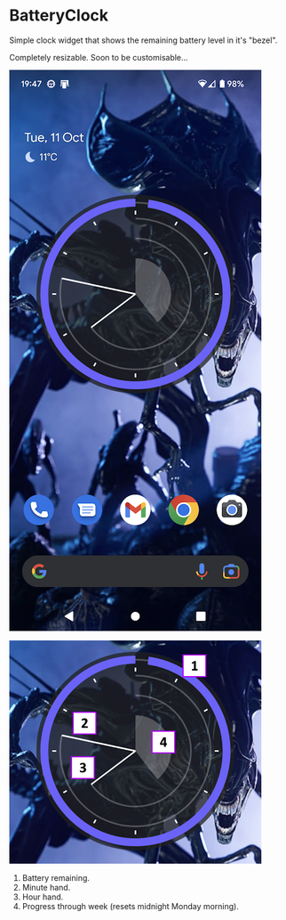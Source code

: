 # BatteryClock

Simple clock widget that shows the remaining battery level in it's "bezel".

Completely resizable. Soon to be customisable...

![BatteryClock Widget Screenshot](./img/Screenshot-1.png)

![BatteryClock Widget Screenshot](./img/Screenshot-2.png)

1. Battery remaining.
2. Minute hand.
3. Hour hand.
4. Progress through week (resets midnight Monday morning).